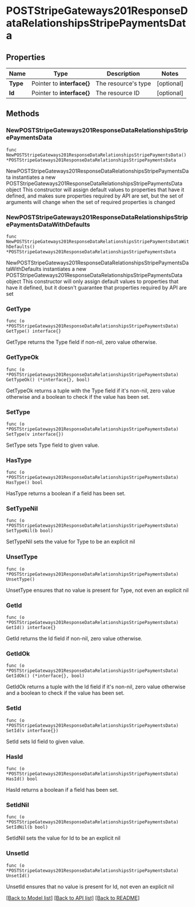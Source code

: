 # POSTStripeGateways201ResponseDataRelationshipsStripePaymentsData

## Properties

Name | Type | Description | Notes
------------ | ------------- | ------------- | -------------
**Type** | Pointer to **interface{}** | The resource&#39;s type | [optional] 
**Id** | Pointer to **interface{}** | The resource ID | [optional] 

## Methods

### NewPOSTStripeGateways201ResponseDataRelationshipsStripePaymentsData

`func NewPOSTStripeGateways201ResponseDataRelationshipsStripePaymentsData() *POSTStripeGateways201ResponseDataRelationshipsStripePaymentsData`

NewPOSTStripeGateways201ResponseDataRelationshipsStripePaymentsData instantiates a new POSTStripeGateways201ResponseDataRelationshipsStripePaymentsData object
This constructor will assign default values to properties that have it defined,
and makes sure properties required by API are set, but the set of arguments
will change when the set of required properties is changed

### NewPOSTStripeGateways201ResponseDataRelationshipsStripePaymentsDataWithDefaults

`func NewPOSTStripeGateways201ResponseDataRelationshipsStripePaymentsDataWithDefaults() *POSTStripeGateways201ResponseDataRelationshipsStripePaymentsData`

NewPOSTStripeGateways201ResponseDataRelationshipsStripePaymentsDataWithDefaults instantiates a new POSTStripeGateways201ResponseDataRelationshipsStripePaymentsData object
This constructor will only assign default values to properties that have it defined,
but it doesn't guarantee that properties required by API are set

### GetType

`func (o *POSTStripeGateways201ResponseDataRelationshipsStripePaymentsData) GetType() interface{}`

GetType returns the Type field if non-nil, zero value otherwise.

### GetTypeOk

`func (o *POSTStripeGateways201ResponseDataRelationshipsStripePaymentsData) GetTypeOk() (*interface{}, bool)`

GetTypeOk returns a tuple with the Type field if it's non-nil, zero value otherwise
and a boolean to check if the value has been set.

### SetType

`func (o *POSTStripeGateways201ResponseDataRelationshipsStripePaymentsData) SetType(v interface{})`

SetType sets Type field to given value.

### HasType

`func (o *POSTStripeGateways201ResponseDataRelationshipsStripePaymentsData) HasType() bool`

HasType returns a boolean if a field has been set.

### SetTypeNil

`func (o *POSTStripeGateways201ResponseDataRelationshipsStripePaymentsData) SetTypeNil(b bool)`

 SetTypeNil sets the value for Type to be an explicit nil

### UnsetType
`func (o *POSTStripeGateways201ResponseDataRelationshipsStripePaymentsData) UnsetType()`

UnsetType ensures that no value is present for Type, not even an explicit nil
### GetId

`func (o *POSTStripeGateways201ResponseDataRelationshipsStripePaymentsData) GetId() interface{}`

GetId returns the Id field if non-nil, zero value otherwise.

### GetIdOk

`func (o *POSTStripeGateways201ResponseDataRelationshipsStripePaymentsData) GetIdOk() (*interface{}, bool)`

GetIdOk returns a tuple with the Id field if it's non-nil, zero value otherwise
and a boolean to check if the value has been set.

### SetId

`func (o *POSTStripeGateways201ResponseDataRelationshipsStripePaymentsData) SetId(v interface{})`

SetId sets Id field to given value.

### HasId

`func (o *POSTStripeGateways201ResponseDataRelationshipsStripePaymentsData) HasId() bool`

HasId returns a boolean if a field has been set.

### SetIdNil

`func (o *POSTStripeGateways201ResponseDataRelationshipsStripePaymentsData) SetIdNil(b bool)`

 SetIdNil sets the value for Id to be an explicit nil

### UnsetId
`func (o *POSTStripeGateways201ResponseDataRelationshipsStripePaymentsData) UnsetId()`

UnsetId ensures that no value is present for Id, not even an explicit nil

[[Back to Model list]](../README.md#documentation-for-models) [[Back to API list]](../README.md#documentation-for-api-endpoints) [[Back to README]](../README.md)


